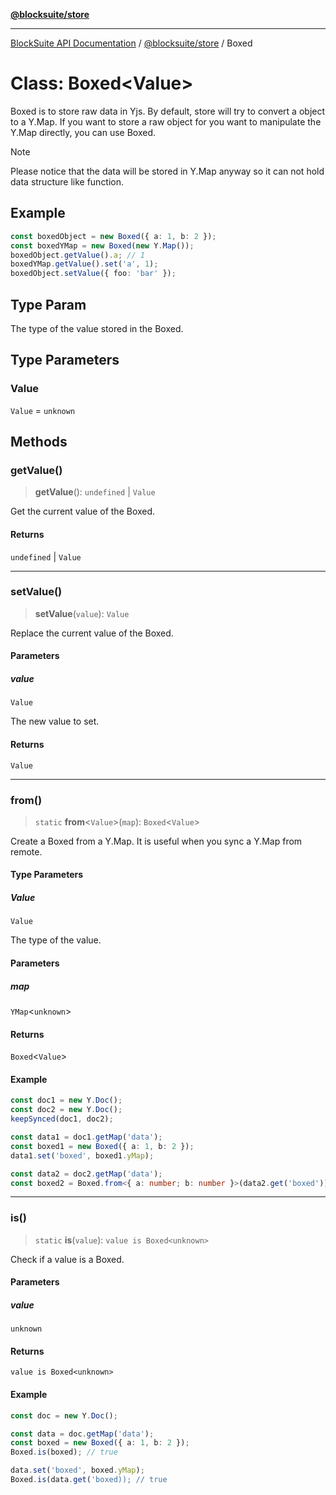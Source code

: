 [**@blocksuite/store**](../../../@blocksuite/store/README.md)

***

[BlockSuite API Documentation](../../../README.md) / [@blocksuite/store](../README.md) / Boxed

# Class: Boxed\<Value\>

Boxed is to store raw data in Yjs.
By default, store will try to convert a object to a Y.Map.
If you want to store a raw object for you want to manipulate the Y.Map directly, you can use Boxed.

> [!NOTE]
> Please notice that the data will be stored in Y.Map anyway so it can not hold data structure like function.

## Example

```ts
const boxedObject = new Boxed({ a: 1, b: 2 });
const boxedYMap = new Boxed(new Y.Map());
boxedObject.getValue().a; // 1
boxedYMap.getValue().set('a', 1);
boxedObject.setValue({ foo: 'bar' });
```

## Type Param

The type of the value stored in the Boxed.

## Type Parameters

### Value

`Value` = `unknown`

## Methods

### getValue()

> **getValue**(): `undefined` \| `Value`

Get the current value of the Boxed.

#### Returns

`undefined` \| `Value`

***

### setValue()

> **setValue**(`value`): `Value`

Replace the current value of the Boxed.

#### Parameters

##### value

`Value`

The new value to set.

#### Returns

`Value`

***

### from()

> `static` **from**\<`Value`\>(`map`): `Boxed`\<`Value`\>

Create a Boxed from a Y.Map.
It is useful when you sync a Y.Map from remote.

#### Type Parameters

##### Value

`Value`

The type of the value.

#### Parameters

##### map

`YMap`\<`unknown`\>

#### Returns

`Boxed`\<`Value`\>

#### Example

```ts
const doc1 = new Y.Doc();
const doc2 = new Y.Doc();
keepSynced(doc1, doc2);

const data1 = doc1.getMap('data');
const boxed1 = new Boxed({ a: 1, b: 2 });
data1.set('boxed', boxed1.yMap);

const data2 = doc2.getMap('data');
const boxed2 = Boxed.from<{ a: number; b: number }>(data2.get('boxed'));
```

***

### is()

> `static` **is**(`value`): `value is Boxed<unknown>`

Check if a value is a Boxed.

#### Parameters

##### value

`unknown`

#### Returns

`value is Boxed<unknown>`

#### Example

```ts
const doc = new Y.Doc();

const data = doc.getMap('data');
const boxed = new Boxed({ a: 1, b: 2 });
Boxed.is(boxed); // true

data.set('boxed', boxed.yMap);
Boxed.is(data.get('boxed)); // true
```
